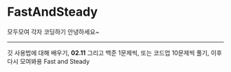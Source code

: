 # FastAndSteady
모두모여 각자 코딩하기
안녕하세요~

-------------------------------------------------------------------------------------------------------------------------------------------------------------------------
깃 사용법에 대해 배우기, **02.11** 그리고 백준 1문제씩, 또는 코드업 10문제씩 풀기, 이후 다시 모여봐용
Fast and Steady
